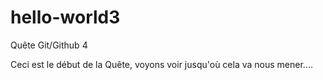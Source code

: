 # hello-world3
Quête Git/Github 4

Ceci est le début de la Quête, voyons voir jusqu'où cela va nous mener....
